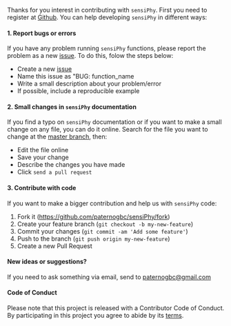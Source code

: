 Thanks for you interest in contributing with `sensiPhy`. First you need to register at [Github](https://github.com/). You can help developing `sensiPhy` in different ways:

#### 1. Report bugs or errors

If you have any problem running `sensiPhy` functions, please report the problem as a new [issue](https://github.com/paternogbc/sensiPhy/issues/new). To do this, folow the steps below:

 * Create a new [issue](https://github.com/paternogbc/sensiPhy/issues/new)
 * Name this issue as "BUG: function_name
 * Write a small description about your problem/error
 * If possible, include a reproducible example

#### 2. Small changes in `sensiPhy` documentation

If you find a typo on `sensiPhy` documentation or if you want to make a small change on any file, you can do it online. Search for the file you want to change at the [master branch](https://github.com/paternogbc/sensiPhy), then:

 * Edit the file online
 * Save your change
 * Describe the changes you have made
 * Click `send a pull request`

#### 3. Contribute with code

If you want to make a bigger contribution and help us with `sensiPhy` code:

1. Fork it (https://github.com/paternogbc/sensiPhy/fork)
2. Create your feature branch (`git checkout -b my-new-feature`)
3. Commit your changes (`git commit -am 'Add some feature'`)
4. Push to the branch (`git push origin my-new-feature`)
5. Create a new Pull Request

#### New ideas or suggestions? 

If you need to ask something via email, send to [paternogbc@gmail.com](mailto:paternogbc@gmail.com)

#### Code of Conduct
Please note that this project is released with a Contributor Code of Conduct. By participating in this project you agree to abide by its [terms](https://github.com/paternogbc/sensiPhy/blob/master/CODE_OF_CONDUCT.md).
